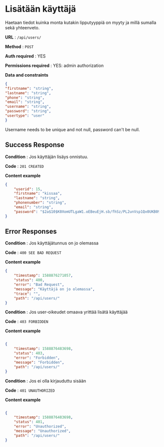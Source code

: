 # Lisätään käyttäjä

Haetaan tiedot kuinka monta kutakin lipputyyppiä on myyty ja millä sumalla sekä yhteenveto.

**URL** : `/api/users/`

**Method** : `POST`

**Auth required** : YES

**Permissions required** : YES: admin authorization

**Data and constraints**
```json
{
"firstname": "string",
"lastname": "string",
"phone": "string",
"email": "string",
"username": "string",
"password": "string",
"usertype": "user"
}
```
Username needs to be unique and not null, password can't be null.

## Success Response

**Condition** : Jos käyttäjän lisäys onnistuu.

**Code** : `201 CREATED`

**Content example**

```json
{
    "userid": 15,
    "firstname": "kissaa",
    "lastname": "string",
    "phonenumber": "string",
    "email": "string",
    "password": "$2a$10$K0XomUTLgaW1.oEBeuEjH.sb/fhSz/PL2unVsp1Qx0UKB090Gt47G"
}

```

## Error Responses

**Condition** : Jos käyttäjätunnus on jo olemassa

**Code** : `400 SEE BAD REQUEST`

**Content example**

```json
{
    "timestamp": 1588876271057,
    "status": 400,
    "error": "Bad Request",
    "message": "Käyttäjä on jo olemassa",
    "trace": "",
    "path": "/api/users/"
}
```

**Condition** : Jos user-oikeudet omaava yrittää lisätä käyttäjää

**Code** : `403 FORBIDDEN`

**Content example**

```json

{
    "timestamp": 1588876483698,
    "status": 403,
    "error": "Forbidden",
    "message": "Forbidden",
    "path": "/api/users/"
}
```

**Condition** : Jos ei olla kirjauduttu sisään

**Code** : `401 UNAUTHORIZED`

**Content example**

```json

{
    "timestamp": 1588876483698,
    "status": 401,
    "error": "Unauthorized",
    "message": "Unauthorized",
    "path": "/api/users/"
}
```
